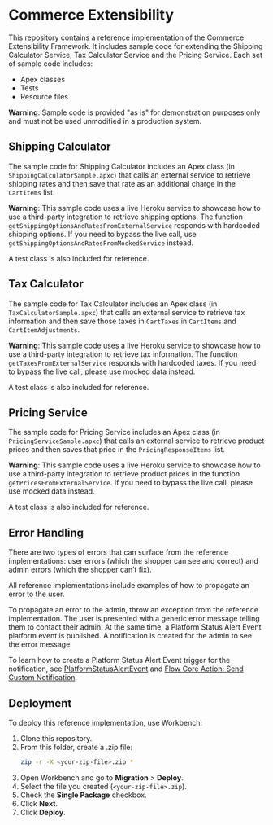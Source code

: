 # Commerce Extensibility

This repository contains a reference implementation of the Commerce Extensibility Framework. It includes sample code for extending the Shipping Calculator Service, Tax Calculator Service and the Pricing Service. Each set of sample code includes:

- Apex classes
- Tests
- Resource files

**Warning**: Sample code is provided "as is" for demonstration purposes only and must not be used unmodified in a production system.

## Shipping Calculator

The sample code for Shipping Calculator includes an Apex class (in `ShippingCalculatorSample.apxc`) that calls an external service to retrieve shipping rates and then save that rate as an additional charge in the `CartItems` list.

**Warning**: This sample code uses a live Heroku service to showcase how to use a third-party integration to retrieve shipping options. The function `getShippingOptionsAndRatesFromExternalService` responds with hardcoded shipping options. If you need to bypass the live call, use `getShippingOptionsAndRatesFromMockedService` instead.

A test class is also included for reference.

## Tax Calculator

The sample code for Tax Calculator includes an Apex class (in `TaxCalculatorSample.apxc`) that calls an external service to retrieve tax information and then save those taxes in `CartTaxes` in `CartItems` and `CartItemAdjustments`.

**Warning**: This sample code uses a live Heroku service to showcase how to use a third-party integration to retrieve tax information. The function `getTaxesFromExternalService` responds with hardcoded taxes. If you need to bypass the live call, please use mocked data instead.

A test class is also included for reference.

## Pricing Service

The sample code for Pricing Service includes an Apex class (in `PricingServiceSample.apxc`) that calls an external service to retrieve product prices and then saves that price in the `PricingResponseItems` list.

**Warning**: This sample code uses a live Heroku service to showcase how to use a third-party integration to retrieve product prices in the function `getPricesFromExternalService`. If you need to bypass the live call, please use mocked data instead.

A test class is also included for reference.

## Error Handling

There are two types of errors that can surface from the reference implementations: user errors (which the shopper can see and correct) and admin errors (which the shopper can’t fix).

All reference implementations include examples of how to propagate an error to the user.

To propagate an error to the admin, throw an exception from the reference implementation. The user is presented with a generic error message telling them to contact their admin. At the same time, a Platform Status Alert Event platform event is published. A notification is created for the admin to see the error message.

To learn how to create a Platform Status Alert Event trigger for the notification, see [PlatformStatusAlertEvent](https://developer.salesforce.com/docs/atlas.en-us.platform_events.meta/platform_events/sforce_api_objects_platformstatusalertevent.htm) and [Flow Core Action: Send Custom Notification](https://help.salesforce.com/s/articleView?id=sf.flow_ref_elements_actions_sendcustomnotification.htm&type=5).

## Deployment

To deploy this reference implementation, use Workbench:

1. Clone this repository.
2. From this folder, create a .zip file:
   ```bash
   zip -r -X <your-zip-file>.zip *
   ```
3. Open Workbench and go to **Migration** > **Deploy**.
4. Select the file you created (`<your-zip-file>.zip`).
5. Check the **Single Package** checkbox.
6. Click **Next**.
7. Click **Deploy**.